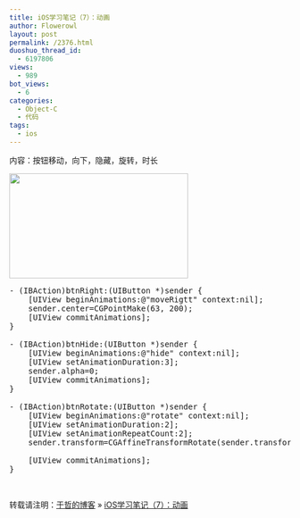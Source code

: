 ```yaml
---
title: iOS学习笔记（7）：动画
author: Flowerowl
layout: post
permalink: /2376.html
duoshuo_thread_id:
  - 6197806
views:
  - 989
bot_views:
  - 6
categories:
  - Object-C
  - 代码
tags:
  - ios
---
```

内容：按钮移动，向下，隐藏，旋转，时长

[<img class="alignnone size-full wp-image-2377" title="animation" src="http://lazynight.me/wp-content/uploads/2012/08/animation.jpg" alt="" width="320" height="188" />][1]

<pre class="lang:default decode:true ">- (IBAction)btnRight:(UIButton *)sender {
    [UIView beginAnimations:@"moveRigtt" context:nil];
    sender.center=CGPointMake(63, 200);
    [UIView commitAnimations];
}

- (IBAction)btnHide:(UIButton *)sender {
    [UIView beginAnimations:@"hide" context:nil];
    [UIView setAnimationDuration:3];
    sender.alpha=0;
    [UIView commitAnimations];
}

- (IBAction)btnRotate:(UIButton *)sender {
    [UIView beginAnimations:@"rotate" context:nil];
    [UIView setAnimationDuration:2];
    [UIView setAnimationRepeatCount:2];
    sender.transform=CGAffineTransformRotate(sender.transform,M_PI_2);

    [UIView commitAnimations];
}</pre>

&nbsp;

转载请注明：[于哲的博客][2] &raquo; [iOS学习笔记（7）：动画][3]

 [1]: http://lazynight.me/wp-content/uploads/2012/08/animation.jpg
 [2]: http://lazynight.me
 [3]: http://lazynight.me/2376.html